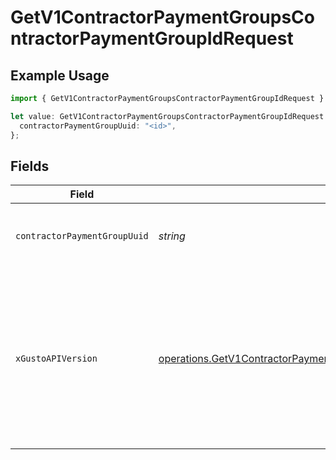 # GetV1ContractorPaymentGroupsContractorPaymentGroupIdRequest

## Example Usage

```typescript
import { GetV1ContractorPaymentGroupsContractorPaymentGroupIdRequest } from "@gusto/embedded-api/models/operations/getv1contractorpaymentgroupscontractorpaymentgroupid.js";

let value: GetV1ContractorPaymentGroupsContractorPaymentGroupIdRequest = {
  contractorPaymentGroupUuid: "<id>",
};
```

## Fields

| Field                                                                                                                                                                                                                        | Type                                                                                                                                                                                                                         | Required                                                                                                                                                                                                                     | Description                                                                                                                                                                                                                  |
| ---------------------------------------------------------------------------------------------------------------------------------------------------------------------------------------------------------------------------- | ---------------------------------------------------------------------------------------------------------------------------------------------------------------------------------------------------------------------------- | ---------------------------------------------------------------------------------------------------------------------------------------------------------------------------------------------------------------------------- | ---------------------------------------------------------------------------------------------------------------------------------------------------------------------------------------------------------------------------- |
| `contractorPaymentGroupUuid`                                                                                                                                                                                                 | *string*                                                                                                                                                                                                                     | :heavy_check_mark:                                                                                                                                                                                                           | The UUID of the contractor payment group                                                                                                                                                                                     |
| `xGustoAPIVersion`                                                                                                                                                                                                           | [operations.GetV1ContractorPaymentGroupsContractorPaymentGroupIdHeaderXGustoAPIVersion](../../models/operations/getv1contractorpaymentgroupscontractorpaymentgroupidheaderxgustoapiversion.md)                               | :heavy_minus_sign:                                                                                                                                                                                                           | Determines the date-based API version associated with your API call. If none is provided, your application's [minimum API version](https://docs.gusto.com/embedded-payroll/docs/api-versioning#minimum-api-version) is used. |